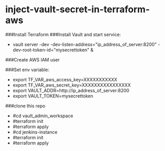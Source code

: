 # inject-vault-secret-in-terraform-aws
###Install Terraform
###Install Vault and start service: 
   - vault server -dev -dev-listen-address="ip_address_of_server:8200" -dev-root-token-id="mysecrettoken" &
   
###Create AWS IAM user

###Set env variable:
- export TF_VAR_aws_access_key=XXXXXXXXXXX
- export TF_VAR_aws_secret_key=XXXXXXXXXXXXXXXX
- export VAULT_ADDR=http://ip_address_of_server:8200
- export VAULT_TOKEN=mysecrettoken

###clone this repo
 - #cd vault_admin_workspace
 - #terraform init
 - #terraform apply
 - #cd jenkins-instance
 - #terraform init
 - #terraform apply
